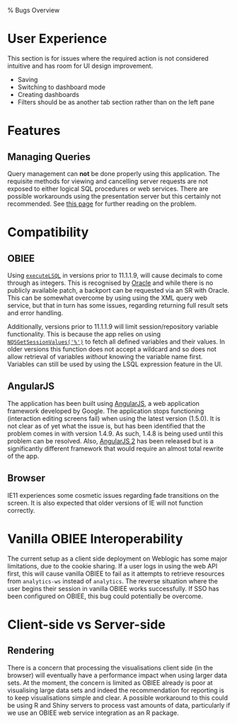 % Bugs Overview

# User Experience

This section is for issues where the required action is not considered intuitive and has room for UI design improvement.

* Saving
* Switching to dashboard mode
* Creating dashboards
* Filters should be as another tab section rather than on the left pane

# Features

## Managing Queries

Query management can **not** be done properly using this application. The requisite methods for viewing and cancelling server requests are not exposed to either logical SQL procedures or web services. There are possible workarounds using the presentation server but this certainly not recommended. See [this page](bugs/cancelling-queries.html) for further reading on the problem.

# Compatibility

## OBIEE

Using [`executeLSQL`](api-reference.html#obiee.executelsql) in versions prior to 11.1.1.9, will cause decimals to come through as integers. This is recognised by [Oracle](https://community.oracle.com/message/13232471) and while there is no publicly available patch, a backport can be requested via an SR with Oracle. This can be somewhat overcome by using using the XML query web service, but that in turn has some issues, regarding returning full result sets and error handling.

Additionally, versions prior to 11.1.1.9 will limit session/repository variable functionality. This is because the app relies on using [`NQSGetSessionValues('%')`](http://gerardnico.com/wiki/dat/obiee/odbc_function#nqsgetsessionvalues) to fetch all defined variables and their values. In older versions this function does not accept a wildcard and so does not allow retrieval of variables *without* knowing the variable name first. Variables can still be used by using the LSQL expression feature in the UI.

## AngularJS

The application has been built using [AngularJS](https://angularjs.org/), a web application framework developed by Google. The application stops functioning (interaction editing screens fail) when using the latest version (1.5.0). It is not clear as of yet what the issue is, but has been identified that the problem comes in with version 1.4.9. As such, 1.4.8 is being used until this problem can be resolved. Also, [AngularJS 2](https://angular.io/) has been released but is a significantly different framework that would require an almost total rewrite of the app.

## Browser

IE11 experiences some cosmetic issues regarding fade transitions on the screen. It is also expected that older versions of IE will not function correctly.

# Vanilla OBIEE Interoperability

The current setup as a client side deployment on Weblogic has some major limitations, due to the cookie sharing. If a user logs in using the web API first, this will cause vanilla OBIEE to fail as it attempts to retrieve resources from `analytics-ws` instead of `analytics`. The reverse situation where the user begins their session in vanilla OBIEE works successfully. If SSO has been configured on OBIEE, this bug could potentially be overcome.

# Client-side vs Server-side

## Rendering

There is a concern that processing the visualisations client side (in the browser) will eventually have a performance impact when using larger data sets. At the moment, the concern is limited as OBIEE already is poor at visualising large data sets and indeed the recommendation for reporting is to keep visualisations simple and clear. A possible workaround to this could be using R and Shiny servers to process vast amounts of data, particularly if we use an OBIEE web service integration as an R package.
